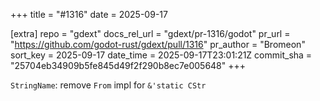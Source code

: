 +++
title = "#1316"
date = 2025-09-17

[extra]
repo = "gdext"
docs_rel_url = "gdext/pr-1316/godot"
pr_url = "https://github.com/godot-rust/gdext/pull/1316"
pr_author = "Bromeon"
sort_key = 2025-09-17
date_time = 2025-09-17T23:01:21Z
commit_sha = "25704eb34909b5fe845d49f2f290b8ec7e005648"
+++

`StringName`: remove `From` impl for `&'static CStr`
